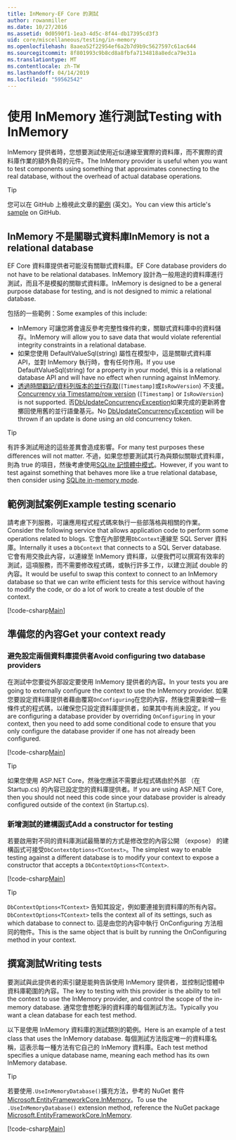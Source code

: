 ```yaml
---
title: InMemory-EF Core 的測試
author: rowanmiller
ms.date: 10/27/2016
ms.assetid: 0d0590f1-1ea3-4d5c-8f44-db17395cd3f3
uid: core/miscellaneous/testing/in-memory
ms.openlocfilehash: 8aaea52f22954ef6a2b7d9b9c5627597c61ac644
ms.sourcegitcommit: 8f801993c9b8cd8a8fbfa7134818a8edca79e31a
ms.translationtype: MT
ms.contentlocale: zh-TW
ms.lasthandoff: 04/14/2019
ms.locfileid: "59562542"
---
```

# <a name="testing-with-inmemory"></a><span data-ttu-id="fc33f-102">使用 InMemory 進行測試</span><span class="sxs-lookup"><span data-stu-id="fc33f-102">Testing with InMemory</span></span>

<span data-ttu-id="fc33f-103">InMemory 提供者時，您想要測試使用近似連線至實際的資料庫，而不實際的資料庫作業的額外負荷的元件。</span><span class="sxs-lookup"><span data-stu-id="fc33f-103">The InMemory provider is useful when you want to test components using something that approximates connecting to the real database, without the overhead of actual database operations.</span></span>

> [!TIP]  
> <span data-ttu-id="fc33f-104">您可以在 GitHub 上檢視此文章的[範例](https://github.com/aspnet/EntityFramework.Docs/tree/master/samples/core/Miscellaneous/Testing) \(英文\)。</span><span class="sxs-lookup"><span data-stu-id="fc33f-104">You can view this article's [sample](https://github.com/aspnet/EntityFramework.Docs/tree/master/samples/core/Miscellaneous/Testing) on GitHub.</span></span>

## <a name="inmemory-is-not-a-relational-database"></a><span data-ttu-id="fc33f-105">InMemory 不是關聯式資料庫</span><span class="sxs-lookup"><span data-stu-id="fc33f-105">InMemory is not a relational database</span></span>

<span data-ttu-id="fc33f-106">EF Core 資料庫提供者可能沒有關聯式資料庫。</span><span class="sxs-lookup"><span data-stu-id="fc33f-106">EF Core database providers do not have to be relational databases.</span></span> <span data-ttu-id="fc33f-107">InMemory 設計為一般用途的資料庫進行測試，而且不是模擬的關聯式資料庫。</span><span class="sxs-lookup"><span data-stu-id="fc33f-107">InMemory is designed to be a general purpose database for testing, and is not designed to mimic a relational database.</span></span>

<span data-ttu-id="fc33f-108">包括的一些範例：</span><span class="sxs-lookup"><span data-stu-id="fc33f-108">Some examples of this include:</span></span>

* <span data-ttu-id="fc33f-109">InMemory 可讓您將會違反參考完整性條件約束，關聯式資料庫中的資料儲存。</span><span class="sxs-lookup"><span data-stu-id="fc33f-109">InMemory will allow you to save data that would violate referential integrity constraints in a relational database.</span></span>
* <span data-ttu-id="fc33f-110">如果您使用 DefaultValueSql(string) 屬性在模型中，這是關聯式資料庫 API，並對 InMemory 執行時，會有任何作用。</span><span class="sxs-lookup"><span data-stu-id="fc33f-110">If you use DefaultValueSql(string) for a property in your model, this is a relational database API and will have no effect when running against InMemory.</span></span>
* <span data-ttu-id="fc33f-111">[透過時間戳記/資料列版本的並行存取](xref:core/modeling/concurrency#timestamprow-version)(`[Timestamp]`或`IsRowVersion`) 不支援。</span><span class="sxs-lookup"><span data-stu-id="fc33f-111">[Concurrency via Timestamp/row version](xref:core/modeling/concurrency#timestamprow-version) (`[Timestamp]` or `IsRowVersion`) is not supported.</span></span> <span data-ttu-id="fc33f-112">否[DbUpdateConcurrencyException](https://docs.microsoft.com/dotnet/api/microsoft.entityframeworkcore.dbupdateconcurrencyexception)如果完成的更新將會擲回使用舊的並行語彙基元。</span><span class="sxs-lookup"><span data-stu-id="fc33f-112">No [DbUpdateConcurrencyException](https://docs.microsoft.com/dotnet/api/microsoft.entityframeworkcore.dbupdateconcurrencyexception) will be thrown if an update is done using an old concurrency token.</span></span>

> [!TIP]  
> <span data-ttu-id="fc33f-113">有許多測試用途的這些差異會造成影響。</span><span class="sxs-lookup"><span data-stu-id="fc33f-113">For many test purposes these differences will not matter.</span></span> <span data-ttu-id="fc33f-114">不過，如果您想要測試其行為與類似關聯式資料庫，則為 true 的項目，然後考慮使用[SQLite 記憶體中模式](sqlite.md)。</span><span class="sxs-lookup"><span data-stu-id="fc33f-114">However, if you want to test against something that behaves more like a true relational database, then consider using [SQLite in-memory mode](sqlite.md).</span></span>

## <a name="example-testing-scenario"></a><span data-ttu-id="fc33f-115">範例測試案例</span><span class="sxs-lookup"><span data-stu-id="fc33f-115">Example testing scenario</span></span>

<span data-ttu-id="fc33f-116">請考慮下列服務，可讓應用程式程式碼來執行一些部落格與相關的作業。</span><span class="sxs-lookup"><span data-stu-id="fc33f-116">Consider the following service that allows application code to perform some operations related to blogs.</span></span> <span data-ttu-id="fc33f-117">它會在內部使用`DbContext`連線至 SQL Server 資料庫。</span><span class="sxs-lookup"><span data-stu-id="fc33f-117">Internally it uses a `DbContext` that connects to a SQL Server database.</span></span> <span data-ttu-id="fc33f-118">它會有用交換此內容，以連線至 InMemory 資料庫，以便我們可以撰寫有效率的測試，這項服務，而不需要修改程式碼，或執行許多工作，以建立測試 double 的內容。</span><span class="sxs-lookup"><span data-stu-id="fc33f-118">It would be useful to swap this context to connect to an InMemory database so that we can write efficient tests for this service without having to modify the code, or do a lot of work to create a test double of the context.</span></span>

[!code-csharp[Main](../../../../samples/core/Miscellaneous/Testing/BusinessLogic/BlogService.cs)]

## <a name="get-your-context-ready"></a><span data-ttu-id="fc33f-119">準備您的內容</span><span class="sxs-lookup"><span data-stu-id="fc33f-119">Get your context ready</span></span>

### <a name="avoid-configuring-two-database-providers"></a><span data-ttu-id="fc33f-120">避免設定兩個資料庫提供者</span><span class="sxs-lookup"><span data-stu-id="fc33f-120">Avoid configuring two database providers</span></span>

<span data-ttu-id="fc33f-121">在測試中您要從外部設定要使用 InMemory 提供者的內容。</span><span class="sxs-lookup"><span data-stu-id="fc33f-121">In your tests you are going to externally configure the context to use the InMemory provider.</span></span> <span data-ttu-id="fc33f-122">如果您要設定資料庫提供者藉由覆寫`OnConfiguring`在您的內容，然後您需要新增一些條件式的程式碼，以確保您只設定資料庫提供者，如果其中有尚未設定。</span><span class="sxs-lookup"><span data-stu-id="fc33f-122">If you are configuring a database provider by overriding `OnConfiguring` in your context, then you need to add some conditional code to ensure that you only configure the database provider if one has not already been configured.</span></span>

[!code-csharp[Main](../../../../samples/core/Miscellaneous/Testing/BusinessLogic/BloggingContext.cs#OnConfiguring)]

> [!TIP]  
> <span data-ttu-id="fc33f-123">如果您使用 ASP.NET Core，然後您應該不需要此程式碼由於外部 （在 Startup.cs) 的內容已設定您的資料庫提供者。</span><span class="sxs-lookup"><span data-stu-id="fc33f-123">If you are using ASP.NET Core, then you should not need this code since your database provider is already configured outside of the context (in Startup.cs).</span></span>

### <a name="add-a-constructor-for-testing"></a><span data-ttu-id="fc33f-124">新增測試的建構函式</span><span class="sxs-lookup"><span data-stu-id="fc33f-124">Add a constructor for testing</span></span>

<span data-ttu-id="fc33f-125">若要啟用對不同的資料庫測試最簡單的方式是修改您的內容公開 （expose） 的建構函式可接受`DbContextOptions<TContext>`。</span><span class="sxs-lookup"><span data-stu-id="fc33f-125">The simplest way to enable testing against a different database is to modify your context to expose a constructor that accepts a `DbContextOptions<TContext>`.</span></span>

[!code-csharp[Main](../../../../samples/core/Miscellaneous/Testing/BusinessLogic/BloggingContext.cs#Constructors)]

> [!TIP]  
> <span data-ttu-id="fc33f-126">`DbContextOptions<TContext>` 告知其設定，例如要連接到資料庫的所有內容。</span><span class="sxs-lookup"><span data-stu-id="fc33f-126">`DbContextOptions<TContext>` tells the context all of its settings, such as which database to connect to.</span></span> <span data-ttu-id="fc33f-127">這是由您的內容中執行 OnConfiguring 方法相同的物件。</span><span class="sxs-lookup"><span data-stu-id="fc33f-127">This is the same object that is built by running the OnConfiguring method in your context.</span></span>

## <a name="writing-tests"></a><span data-ttu-id="fc33f-128">撰寫測試</span><span class="sxs-lookup"><span data-stu-id="fc33f-128">Writing tests</span></span>

<span data-ttu-id="fc33f-129">要測試與此提供者的索引鍵是能夠告訴使用 InMemory 提供者，並控制記憶體中資料庫範圍的內容。</span><span class="sxs-lookup"><span data-stu-id="fc33f-129">The key to testing with this provider is the ability to tell the context to use the InMemory provider, and control the scope of the in-memory database.</span></span> <span data-ttu-id="fc33f-130">通常您會想乾淨的資料庫的每個測試方法。</span><span class="sxs-lookup"><span data-stu-id="fc33f-130">Typically you want a clean database for each test method.</span></span>

<span data-ttu-id="fc33f-131">以下是使用 InMemory 資料庫的測試類別的範例。</span><span class="sxs-lookup"><span data-stu-id="fc33f-131">Here is an example of a test class that uses the InMemory database.</span></span> <span data-ttu-id="fc33f-132">每個測試方法指定唯一的資料庫名稱，這表示每一種方法有它自己的 InMemory 資料庫。</span><span class="sxs-lookup"><span data-stu-id="fc33f-132">Each test method specifies a unique database name, meaning each method has its own InMemory database.</span></span>

>[!TIP]
> <span data-ttu-id="fc33f-133">若要使用`.UseInMemoryDatabase()`擴充方法，參考的 NuGet 套件[Microsoft.EntityFrameworkCore.InMemory](https://www.nuget.org/packages/Microsoft.EntityFrameworkCore.InMemory/)。</span><span class="sxs-lookup"><span data-stu-id="fc33f-133">To use the `.UseInMemoryDatabase()` extension method, reference the NuGet package [Microsoft.EntityFrameworkCore.InMemory](https://www.nuget.org/packages/Microsoft.EntityFrameworkCore.InMemory/).</span></span>

[!code-csharp[Main](../../../../samples/core/Miscellaneous/Testing/TestProject/InMemory/BlogServiceTests.cs)]
